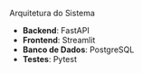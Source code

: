  Arquitetura do Sistema

- **Backend**: FastAPI
- **Frontend**: Streamlit
- **Banco de Dados**: PostgreSQL
- **Testes**: Pytest
